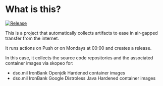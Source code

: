 # What is this?

[![Release](https://github.com/jacobsfederal/Collector-JDK-IB/actions/workflows/collect-main.yml/badge.svg?branch=main)](https://github.com/JacobsFederal/Collector-JDK-IB/actions/workflows/collect-main.yml)

This is a project that automatically collects artifacts to ease in air-gapped transfer from the internet.

It runs actions on Push or on Mondays at 00:00 and creates a release.

In this case, it collects the source code repositories and the associated container images via skopeo for:

- dso.mil IronBank Openjdk Hardened container images
- dso.mil IronBank Google Distroless Java Hardened container images
